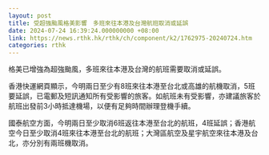 ```yaml
---
layout: post
title: 受超強颱風格美影響　多班來往本港及台灣航班取消或延誤
date: 2024-07-24 16:39:24.000000000 +08:00
link: https://news.rthk.hk/rthk/ch/component/k2/1762975-20240724.htm
categories: rthk
---
```


格美已增強為超強颱風，多班來往本港及台灣的航班需要取消或延誤。

香港快運網頁顯示，今明兩日至少有8班來往本港至台北或高雄的航機取消，5班要延誤，已電郵及短訊通知所有受影響的旅客。如航班未有受影響，亦建議旅客於航班出發前3小時抵達機場，以便有足夠時間辦理登機手續。

國泰航空方面，今明兩日至少取消6班返往本港至台北的航班，4班延誤；香港航空今日至少取消4班來往本港至台北的航班；大灣區航空及星宇航空來往本港及台北，亦分別有兩班機取消。
